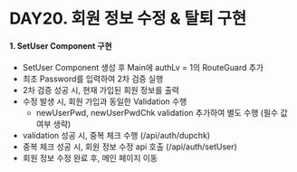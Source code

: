 # DAY20. 회원 정보 수정 & 탈퇴 구현

#### 1. SetUser Component 구현

- SetUser Component 생성 후 Main에 authLv = 1의 RouteGuard 추가
- 최초 Password를 입력하여 2차 검증 실행
- 2차 검증 성공 시, 현재 가입된 회원 정보를 출력
- 수정 발생 시, 회원 가입과 동일한 Validation 수행
  - newUserPwd, newUserPwdChk validation 추가하여 별도 수행 (필수 값 여부 생략)
- validation 성공 시, 중복 체크 수행 (/api/auth/dupchk)
- 중복 체크 성공 시, 회원 정보 수정 api 호출 (/api/auth/setUser)
- 회원 정보 수정 완료 후, 메인 페이지 이동
